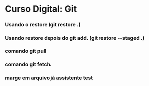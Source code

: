 # Curso Digital: Git 

### Usando o restore (git restore .)

### Usando restore depois do git add. (git restore --staged .)

### comando git pull

### comando git fetch.

### marge em arquivo já assistente test
